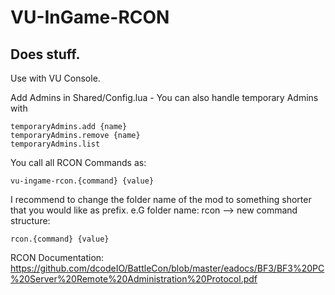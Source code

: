 # VU-InGame-RCON
## Does stuff.
Use with VU Console.

Add Admins in Shared/Config.lua -
You can also handle temporary Admins with 
```
temporaryAdmins.add {name}
temporaryAdmins.remove {name}
temporaryAdmins.list
```
You call all RCON Commands as:
```
vu-ingame-rcon.{command} {value}
```

I recommend to change the folder name of the mod to something shorter that you would like as prefix.
e.G folder name: rcon
--> new command structure: 
```
rcon.{command} {value}
```


RCON Documentation:
https://github.com/dcodeIO/BattleCon/blob/master/eadocs/BF3/BF3%20PC%20Server%20Remote%20Administration%20Protocol.pdf
